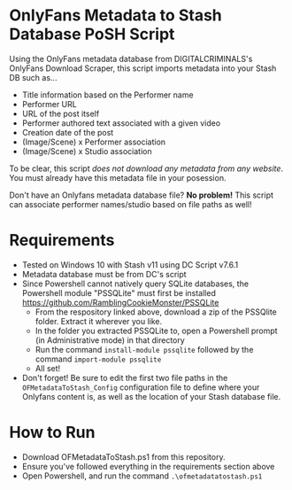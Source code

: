 # OnlyFans Metadata to Stash Database PoSH Script
Using the OnlyFans metadata database from DIGITALCRIMINALS's OnlyFans Download Scraper, this script imports metadata into your Stash DB such as...
- Title information based on the Performer name
- Performer URL
- URL of the post itself
- Performer authored text associated with a given video
- Creation date of the post
- (Image/Scene) x Performer association
- (Image/Scene) x Studio association

To be clear, this script _does not download any metadata from any website_. 
You must already have this metadata file in your posession.

Don't have an Onlyfans metadata database file? **No problem!** This script can associate performer names/studio based on file paths as well!

# Requirements
  - Tested on Windows 10 with Stash v11 using DC Script v7.6.1
  - Metadata database must be from DC's script
  - Since Powershell cannot natively query SQLite databases, the Powershell module "PSSQLite" must first be installed https://github.com/RamblingCookieMonster/PSSQLite
    * From the respository linked above, download a zip of the PSSQlite folder. Extract it wherever you like.
    * In the folder you extracted PSSQLite to, open a Powershell prompt (in Administrative mode) in that directory
    * Run the command `install-module pssqlite` followed by the command `import-module pssqlite`
    * All set!
  - Don't forget! Be sure to edit the first two file paths in the `OFMetadataToStash_Config` configuration file to define where your Onlyfans content is, as well as the location of your Stash database file.

# How to Run
- Download OFMetadataToStash.ps1 from this repository.
- Ensure you've followed everything in the requirements section above
- Open Powershell, and run the command `.\ofmetadatatostash.ps1`
